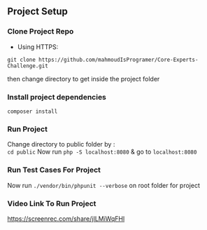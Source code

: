 ## Project Setup

### Clone Project Repo

- Using HTTPS:
```
git clone https://github.com/mahmoudIsProgramer/Core-Experts-Challenge.git
```

then change directory to get inside the project folder

### Install project dependencies
```
composer install
```

### Run Project
Change directory to public folder by :  
 ```cd public```
Now run ```php -S localhost:8080``` & go to ```localhost:8080```


### Run Test Cases For Project
Now run ```./vendor/bin/phpunit --verbose```  on root folder for project



### Video Link To Run Project
https://screenrec.com/share/jILMiWqFHl


